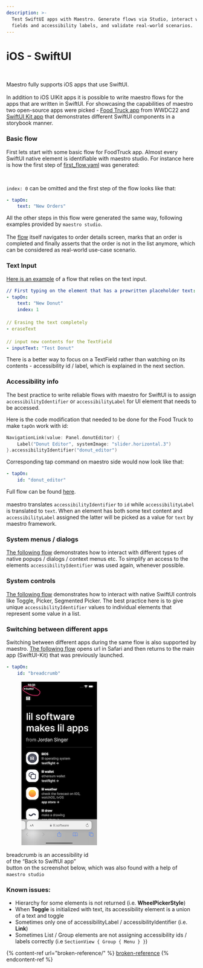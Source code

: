 ```yaml
---
description: >-
  Test SwiftUI apps with Maestro. Generate flows via Studio, interact with text
  fields and accessibility labels, and validate real-world scenarios.
---
```


# iOS - SwiftUI

<figure><img src="../.gitbook/assets/swiftui.png" alt=""><figcaption></figcaption></figure>

Maestro fully supports iOS apps that use SwiftUI.\
\
In addition to iOS UIKit apps it is possible to write maestro flows for the apps that are written in SwiftUI. For showcasing the capabilities of maestro two open-source apps were picked - [Food Truck app](https://github.com/artem888/sample-food-truck) from WWDC22 and [SwiftUI Kit app](https://github.com/artem888/SwiftUI-Kit) that demonstrates different SwiftUI components in a storybook manner.

### Basic flow

First lets start with some basic flow for FoodTruck app. Almost every SwiftUI native element is identifiable with maestro studio. For instance here is how the first step of [first\_flow.yaml](https://github.com/artem888/sample-food-truck/blob/main/.mobiledev/first_flow.yaml) was generated:

<figure><img src="../.gitbook/assets/Screenshot 2023-01-12 at 21.48.45.png" alt=""><figcaption></figcaption></figure>

`index: 0` can be omitted and the first step of the flow looks like that:

```yaml
- tapOn:
    text: "New Orders"
```

All the other steps in this flow were generated the same way, following examples provided by `maestro studio`.\
\
The [flow](https://github.com/artem888/sample-food-truck/blob/main/.mobiledev/text_input.yaml) itself navigates to order details screen, marks that an order is completed and finally asserts that the order is not in the list anymore, which can be considered as real-world use-case scenario.

### Text Input

[Here is an example](https://github.com/artem888/sample-food-truck/blob/main/.mobiledev/text_input.yaml) of a flow that relies on the text input.

```yaml
// First typing on the element that has a prewritten placeholder text:
- tapOn:
    text: "New Donut"
    index: 1

// Erasing the text completely
- eraseText

// input new contents for the TextField
- inputText: "Test Donut"
```

There is a better way to focus on a TextField rather than watching on its contents - accessibility id / label, which is explained in the next section.

### Accessibility info

The best practice to write reliable flows with maestro for SwiftUI is to assign `accessibilityIdentifier` or `accessibilityLabel` for UI element that needs to be accessed.

Here is the code modification that needed to be done for the Food Truck to make `tapOn` work with id:

```swift
NavigationLink(value: Panel.donutEditor) {
	Label("Donut Editor", systemImage: "slider.horizontal.3")
}.accessibilityIdentifier("donut_editor")
```

Corresponding tap command on maestro side would now look like that:

```yaml
- tapOn:
    id: "donut_editor"
```

Full flow can be found [here](https://github.com/artem888/sample-food-truck/blob/main/.mobiledev/accessibility_label.yaml).\
\
maestro translates `accessibilityIdentifier` to `id` while `accessibilityLabel` is translated to `text`. When an element has both some text content and `accessibilityLabel` assigned the latter will be picked as a value for `text` by maestro framework.

### System menus / dialogs

[The following flow](https://github.com/artem888/SwiftUI-Kit/blob/master/.mobiledev/buttons.yaml) demonstrates how to interact with different types of native popups / dialogs / context menus etc. To simplify an access to the elements `accessibilityIdentifier` was used again, whenever possible.

### System controls

[The following flow](https://github.com/artem888/SwiftUI-Kit/blob/master/.mobiledev/controls.yaml) demonstrates how to interact with native SwiftUI controls like Toggle, Picker, Segmented Picker. The best practice here is to give unique `accessibilityIdentifier` values to individual elements that represent some value in a list.

### Switching between different apps

Switching between different apps during the same flow is also supported by maestro. [The following flow](https://github.com/artem888/SwiftUI-Kit/blob/master/.mobiledev/link.yaml) opens url in Safari and then returns to the main app (SwiftUI-Kit) that was previously launched.

```yaml
- tapOn:
    id: "breadcrumb"
```

<div align="left"><figure><img src="../.gitbook/assets/Simulator Screen Shot - iPhone 14 - 2023-01-12 at 22.31.14 (2) (1).png" alt=""><figcaption></figcaption></figure></div>

breadcrumb is an accessibility id\
of the “Back to SwiftUI app”\
button on the screenshot below, which was also found with a help of `maestro studio`

### Known issues:

* Hierarchy for some elements is not returned (i.e. **WheelPickerStyle**)
* When **Toggle** is initialized with text, its accessibility element is a union of a text and toggle
* Sometimes only one of accessibilityLabel / accessibilityIdentifier (i.e. **Link**)
* Sometimes List / Group elements are not assigning accessibility ids / labels correctly (i.e `SectionView { Group { Menu } }`)

{% content-ref url="broken-reference/" %}
[broken-reference](broken-reference/)
{% endcontent-ref %}
